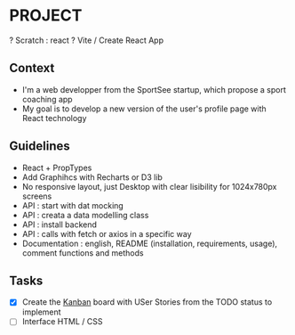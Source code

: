 # PROJECT

? Scratch : react
? Vite / Create React App


## Context
- I'm a web developper from the SportSee startup, which propose a sport coaching app
- My goal is to develop a new version of the user's profile page with React technology

## Guidelines
- React + PropTypes
- Add Graphihcs with Recharts or D3 lib
- No responsive layout, just Desktop with clear lisibility for 1024x780px screens
- API : start with dat mocking
- API : creata a data modelling class
- API : install backend
- API : calls with fetch or axios in a specific way
- Documentation : english, README (installation, requirements, usage), comment functions and methods

## Tasks
- [x] Create the [Kanban](https://github.com/users/jeromeabel/projects/3) board with USer Stories from the TODO status to implement
- [ ] Interface HTML / CSS